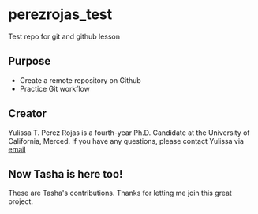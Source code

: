 # perezrojas_test

Test repo for git and github lesson

## Purpose

-   Create a remote repository on Github
-   Practice Git workflow

## Creator

Yulissa T. Perez Rojas is a fourth-year Ph.D. Candidate at the University of California, Merced. If you have any questions, please contact Yulissa via [email](mail%20to:yperezrojas@ucmerced.edu)

## Now Tasha is here too!

These are Tasha's contributions. Thanks for letting me join this great project.

